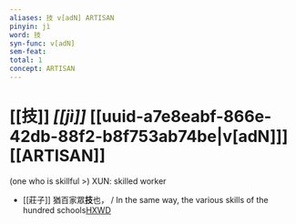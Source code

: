 ```yaml
---
aliases: 技 v[adN] ARTISAN
pinyin: jì
word: 技
syn-func: v[adN]
sem-feat: 
total: 1
concept: ARTISAN 
---
```

# [[技]] *[[jì]]*  [[uuid-a7e8eabf-866e-42db-88f2-b8f753ab74be|v[adN]]] [[ARTISAN]]
(one who is skillful >) XUN: skilled worker
 - [[莊子]] 猶百家眾**技**也， / In the same way, the various skills of the hundred schools[HXWD](https://hxwd.org/textview.html?location=KR5c0126_tls_033-3a.10)